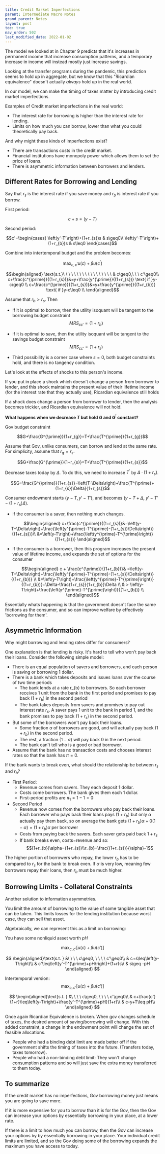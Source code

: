 ```yaml
---
title: Credit Market Imperfections
parent: Intermediate Macro Notes
grand_parent: Notes
layout: post
toc: true
nav_order: 502
last_modified_date: 2022-01-02
---
```


The model we looked at in Chapter 9 predicts that it's increases in permanent income that increase consumption patterns, and a temporary increase in income will instead mostly just increase savings.

Looking at the transfer programs during the pandemic, this prediction seems to hold up in aggregate, but we know that this "Ricardian equivalence" doesn't actually *always* hold up in the real world.

In our model, we can make the timing of taxes matter by introducing credit market imperfections.


Examples of Credit market imperfections in the real world:

- The interest rate for borrowing is higher than the interest rate for lending.
- Limits on how much you can borrow, lower than what you could theoretically pay back.

And why might these kinds of imperfections exist?

- There are transactions costs in the credit market.
- Financial institutions have monopoly power which allows them to set the price of loans.
- There is asymmetric information between borrowers and lenders.

## Different Rates for Borrowing and Lending


<link href="https://kineticgraphs.org/css/kg.0.2.6.css" rel="stylesheet" type="text/css" />
<script src="https://kineticgraphs.org/js/kg3d.0.2.6.js"></script>
<div class="kg-container" src="./graphs/twoPeriodInterestRateSpread.yml" clearcolor="#fff0"></div>



Say that $r_{s}$ is the interest rate if you save money and $r_{b}$ is interest rate if you borrow. 

First period:

$$c+s=\left(y-T\right)$$

Second period:

$$c'=\begin{cases}
\left(y'-T'\right)+(1+r_{s})s & s\geq0\\
\left(y'-T'\right)+(1+r_{b})s & s\leq0
\end{cases}$$

Combine into intertemporal budget and the problem becomes:

$$\max_{c,c^{\prime}}u(c)+\beta u(c^{\prime})$$



$$\begin{aligned}
\text{s.t.}\ \ \ \ \ \ \ \ \ \ \ \ \ \ \ \ \ \  & c\geq0,\ \ \ c'\geq0\\
c+\frac{c^{\prime}}{(1+r_{s})}&=y+\frac{y^{\prime}}{(1+r_{s})} \text{ if }y-c\geq0 \\
c+\frac{c^{\prime}}{(1+r_{s})}&=y+\frac{y^{\prime}}{(1+r_{b})} \text{ if }y-c\leq0 \\
\end{aligned}$$

Assume that $r_{b}>r_{s}$. Then 

- If it is optimal to borrow, then the utility isoquant will be tangent to the borrowing budget constraint 
    $$MRS_{cc'}=(1+r_{b})$$

- If it is optimal to save, then the utility isoquant will be tangent to the savings budget constraint
    $$MRS_{cc'}=(1+r_{s})$$

- Third possibility is a corner case where $s=0$, both budget constraints hold, and there is no tangency condition.

Let's look at the effects of shocks to this person's income.

If you put in place a shock which doesn't change a person from borrower to lender, and this shock maintains the present value of their lifetime income (for the interest rate that they actually use), Ricardian equivalence still holds

If a shock does change a person from borrower to lender, then the analysis becomes trickier, and Ricardian equivalence will not hold.


**What happens when we decrease $T$ but hold $G$ and $G^{\prime}$ constant?**

Gov budget constraint

$$G+\frac{G^{\prime}}{1+r_{g}}=T+\frac{T^{\prime}}{1+r_{g}}$$

Assume that Gov, unlike consumers, can borrow and lend at the same rate.
For simplicity, assume that $r_{g}=r_{s}$.

$$G+\frac{G^{\prime}}{1+r_{s}}=T+\frac{T^{\prime}}{1+r_{s}}$$

Decrease taxes today by $\Delta$. To do this, we need to increase $T^{\prime}$ by $\Delta\cdot(1+r_s)$.

$$G+\frac{G^{\prime}}{1+r_{s}}=\left(T-\Delta\right)+\frac{T^{\prime}+(1+r_{s})\Delta}{1+r_{s}}$$

Consumer endowment starts $\left(y-T,y'-T'\right)$, and becomes $\left(y-T+\Delta,\ y'-T'-(1+r_{s})\Delta\right).$

- If the consumer is a saver, then nothing much changes.


$$\begin{aligned}
c+\frac{c^{\prime}}{(1+r_{s})}&=\left(y-T+\Delta\right)+\frac{\left(y^{\prime}-T^{\prime}-(1+r_{s})\Delta\right)}{(1+r_{s})}\\
&=\left(y-T\right)+\frac{\left(y^{\prime}-T^{\prime}\right)}{(1+r_{s})}
\end{aligned}$$
    

- If the consumer is a borrower, then this program increases the present value of lifetime income, and expands the set of options for the consumer
  
$$\begin{aligned}
c + \frac{c^{\prime}}{(1+r_{b})}& =\left(y-T+\Delta\right)+\frac{\left(y^{\prime}-T^{\prime}-(1+r_{s})\Delta\right)}{(1+r_{b})} \\
&=\left(y-T\right)+\frac{\left(y^{\prime}-T^{\prime}\right)}{(1+r_{b})}+\Delta-\frac{1+r_{s}}{1+r_{b}}\Delta \\
& > \left(y-T\right)+\frac{\left(y^{\prime}-T^{\prime}\right)}{(1+r_{b})} \\
\end{aligned}$$


Essentially whats happening is that the government doesn't face the same frictions as the consumer, and so can improve welfare by effectively 'borrowing for them'.

## Asymmetric Information

Why might borrowing and lending rates differ for consumers?

One explanation is that lending is risky. It's hard to tell who won't pay back their loans. Consider the following simple model:

- There is an equal population of savers and borrowers, and each person is saving or borrowing 1 dollar.
- There is a bank which takes deposits and issues loans over the course of two time periods
    - The bank lends at a rate r_{b} to borrowers. So each borrower receives 1 unit from the bank in the first period and promises to pay back $(1+r_{b})$ in the second period
    - The bank takes deposits from savers and promises to pay out interest rate $r_{s}$. A saver pays 1 unit to the bank in period 1, and the bank promises to pay back $(1+r_{s})$ in the second period.
- But some of the borrowers won't pay back their loans.
    - Some fraction $\alpha$ of borrowers are good, and will actually pay back $(1+r_{b})$ in the second period.
    - The rest, a fraction $\left(1-\alpha\right)$ will pay back 0 in the next period.
    - The bank can't tell who is a good or bad borrower.
- Assume that the bank has no transaction costs and chooses interest rates so that the bank has $\pi=0$.

If the bank wants to break even, what should the relationship be between $r_{s}$ and $r_{b}$?

- First Period:
    - Revenue comes from savers. They each deposit 1 dollar.
    - Costs come borrowers. The bank gives them each 1 dollar.
    - First-period profits are $\pi_{1}=1-1=0$
- Second Period
    - Revenue now comes from the borrowers who pay back their loans. Each borrower who pays back their loans pays $(1+r_{b})$ but only $\alpha$ actually pay them back, so on average the bank gets $(1+r_{b})\alpha+0(1-\alpha)=(1+r_{b})\alpha$ per borrower
    - Costs from paying back the savers. Each saver gets paid back $1+r_{s}$
    - If bank breaks even, costs=revenue and so: 
        $$(1+r_{b})\alpha=(1+r_{s})\\r_{b}=\frac{(1+r_{s})}{\alpha}-1$$

The higher portion of borrowers who repay, the lower $r_{b}$ has to be compared to $r_{s}$ for the bank to break even.
If $\alpha$ is very low, meaning few borrowers repay their loans, then $r_b$ must be much higher.


<!--
- What happens if we change lenders and borrower population?

- N_{s} savers, and N_{b} borrowers. 

- First period:

- revenue: N_{s}

- costs: N_{b}

- The bank borrows to make up the difference. s_{b}=N_{s}-N_{b}

- Second period:

- Revenue: \alpha(1+r_{b})N_{b}

- Costs: (1+r_{s})\left(N_{s}-s_{b}\right)

- Break even(1+r_{b})=\frac{(1+r_{s})\left(N_{s}-s_{b}\right)}{\alpha N_{b}}

Conceptually similar in some ways to insurance markets. (Read about flood insurance if this interest you)

“Market for Lemons” - Very famous paper about bad cars driving good off the market.
-->


## Borrowing Limits - Collateral Constraints


<link href="https://kineticgraphs.org/css/kg.0.2.6.css" rel="stylesheet" type="text/css" />
<script src="https://kineticgraphs.org/js/kg3d.0.2.6.js"></script>
<div class="kg-container" src="./graphs/twoPeriodCollateralConstraint.yml" clearcolor="#fff0"></div>



Another solution to information asymmetries.

You limit the amount of borrowing to the value of some tangible asset that can be taken. This limits losses for the lending institution because worst case, they can sell that asset.

Algebraically, we can represent this as a limit on borrowing:

You have some nonliquid asset worth $pH$

$$\max_{c,c'} \left[u(c)+\beta u(c')\right]$$

$$
\begin{aligned}\text{s.t. }
&\ \ \ \ c\geq0, \ \ \ \ c'\geq0\\
& c+s\leq\left(y-T\right)\\
& c'\leq\left(y'-T^{\prime}+pH\right)+(1+r)s\\
& s\geq -pH
\end{aligned}
$$

Intertemporal version:
$$\max_{c,c'} \left[u(c)+\beta u(c')\right]$$

$$
\begin{aligned}\text{s.t. }
&\ \ \ \ c\geq0, \ \ \ \ c'\geq0\\
& c+\frac{c'}{1+r}\leq\left(y-T\right)+\frac{y'-T^{\prime}+pH}{1+r}\\
& c-y+T\leq pH\\
\end{aligned}
$$

Once again Ricardian Equivalence is broken. When gov changes schedule of taxes, the desired amount of saving/borrowing will change. With this added constraint, a change in the endowment point will change the set of feasible allocations.

- People who had a binding debt limit are made better off if the government shifts the timing of taxes into the future. (Transfers today, taxes tomorrow).
- People who had a non-binding debt limit: They won't change consumption patterns and so will just save the extra money transferred to them today.


## To summarize

If the credit market has no imperfections, Gov borrowing money just means you are going to save more.

If it is more expensive for you to borrow than it is for the Gov, then the Gov can increase your options by essentially borrowing in your place, at a lower rate.

If there is a limit to how much you can borrow, then the Gov can increase your options by by essentially borrowing in your place. Your individual credit limits are limited, and so the Gov doing some of the borrowing expands the maximum you have access to today.